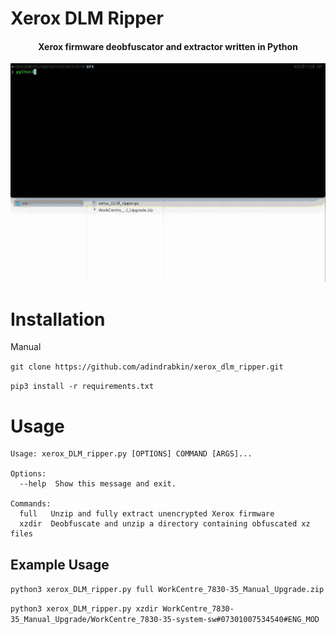# Xerox DLM Ripper

<h4 align="center">Xerox firmware deobfuscator and extractor written in Python</h4>
<p align="center">
  <img src="img/xerox_DLM_ripper_demo.gif"/>
</p>

# Installation
Manual

`git clone https://github.com/adindrabkin/xerox_dlm_ripper.git`

`pip3 install -r requirements.txt`



# Usage
```
Usage: xerox_DLM_ripper.py [OPTIONS] COMMAND [ARGS]...

Options:
  --help  Show this message and exit.

Commands:
  full   Unzip and fully extract unencrypted Xerox firmware
  xzdir  Deobfuscate and unzip a directory containing obfuscated xz files
```

## Example Usage
`python3 xerox_DLM_ripper.py full WorkCentre_7830-35_Manual_Upgrade.zip`

`python3 xerox_DLM_ripper.py xzdir WorkCentre_7830-35_Manual_Upgrade/WorkCentre_7830-35-system-sw#07301007534540#ENG_MOD`